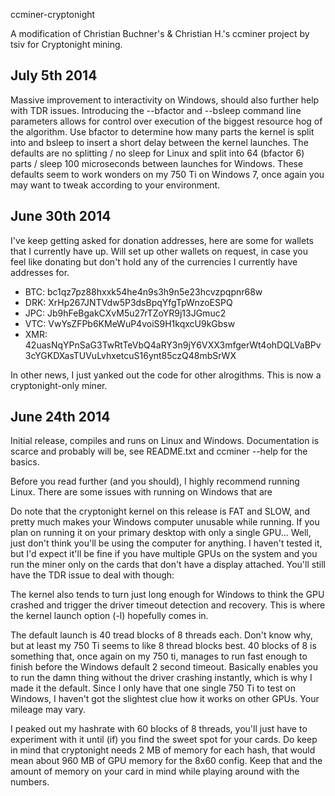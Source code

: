 ccminer-cryptonight

A modification of Christian Buchner's &amp; Christian H.'s
ccminer project by tsiv for Cryptonight mining.

July 5th 2014
-------------

Massive improvement to interactivity on Windows, should also further help with TDR issues.
Introducing the --bfactor and --bsleep command line parameters allows for control over
execution of the biggest resource hog of the algorithm. Use bfactor to determine how
many parts the kernel is split into and bsleep to insert a short delay between the kernel
launches. The defaults are no splitting / no sleep for Linux and split into 64 (bfactor 6)
parts / sleep 100 microseconds between launches for Windows. These defaults seem to work
wonders on my 750 Ti on Windows 7, once again you may want to tweak according to your 
environment.

June 30th 2014
--------------

I've keep getting asked for donation addresses, here are some
for wallets that I currently have up. Will set up other wallets
on request, in case you feel like donating but don't hold any
of the currencies I currently have addresses for.

* BTC: bc1qz7pz88hxxk54he4n9s3h9n5e23hcvzpqpnr68w
* DRK: XrHp267JNTVdw5P3dsBpqYfgTpWnzoESPQ
* JPC: Jb9hFeBgakCXvM5u27rTZoYR9j13JGmuc2
* VTC: VwYsZFPb6KMeWuP4voiS9H1kqxcU9kGbsw
* XMR: 42uasNqYPnSaG3TwRtTeVbQ4aRY3n9jY6VXX3mfgerWt4ohDQLVaBPv3cYGKDXasTUVuLvhxetcuS16ynt85czQ48mbSrWX

In other news, I just yanked out the code for other alrogithms.
This is now a cryptonight-only miner.


June 24th 2014
--------------

Initial release, compiles and runs on Linux and Windows. 
Documentation is scarce and probably will be, see README.txt
and ccminer --help for the basics.

Before you read further (and you should), I highly recommend
running Linux. There are some issues with running on Windows
that are 

Do note that the cryptonight kernel on this release is FAT
and SLOW, and pretty much makes your Windows computer
unusable while running. If you plan on running it on your
primary desktop with only a single GPU... Well, just don't 
think you'll be using the computer for anything. I haven't
tested it, but I'd expect it'll be fine if you have multiple
GPUs on the system and you run the miner only on the cards
that don't have a display attached. You'll still have the
TDR issue to deal with though:

The kernel also tends to turn just long enough for Windows 
to think the GPU crashed and trigger the driver timeout 
detection and recovery. This is where the kernel launch 
option (-l) hopefully comes in.

The default launch is 40 tread blocks of 8 threads each. Don't
know why, but at least my 750 Ti seems to like 8 thread blocks
best. 40 blocks of 8 is something that, once again on my 750 ti,
manages to run fast enough to finish before the Windows default
2 second timeout. Basically enables you to run the damn thing
without the driver crashing instantly, which is why I made
it the default. Since I only have that one single 750 Ti
to test on Windows, I haven't got the slightest clue how
it works on other GPUs. Your mileage may vary.

I peaked out my hashrate with 60 blocks of 8 threads, you'll
just have to experiment with it until (if) you find the sweet
spot for your cards. Do keep in mind that cryptonight needs
2 MB of memory for each hash, that would mean about 960 MB
of GPU memory for the 8x60 config. Keep that and the amount
of memory on your card in mind while playing around with 
the numbers.
